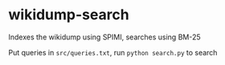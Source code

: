 # wikidump-search
Indexes the wikidump using SPIMI, searches using BM-25

Put queries in `src/queries.txt`, run `python search.py` to search
